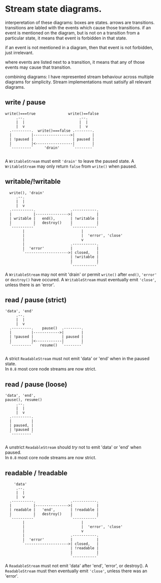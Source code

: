 # Stream state diagrams.

interperetation of these diagrams:
boxes are states. arrows are transitions.
transitions are labled with the events which cause those
transitions. if an event is mentioned on the diagram,
but is not on a transition from a particular state,
it means that event is forbidden in that state. 

if an event is not mentioned in a diagram, then
that event is not forbidden, just irrelevant.

where events are listed next to a transition, it 
means that any of those events may cause that transition.

combining diagrams: I have represented stream behaviour
across multiple diagrams for simplicity. 
Stream implementations must satisify all relevant diagrams.

## write / pause

```
write()===true               write()==false
     .--.                         .--.
     |  |                         |  |
     |  v                         |  v
  .---------.  write()===false .--------.
  |         |----------------->|        |
  | !paused |                  | paused |
  |         |<-----------------|        |
  `---------`     'drain'      `--------`
               
```

A `WritableStream` must emit `'drain'` to leave the paused state.
A `WritableStream` may only return `false` from `write()` when paused.

## writable/!writable

```
  write(), 'drain'
     .--.
     |  |
     |  v
  .----------.                .-----------.
  |          |--------------->|           |
  | writable |   end(),       | !writable |
  |          |   destroy()    |           |
  `----------`                `-----------`
        |                          |
        |                          |  'error', 'close'
        |                          v
        |                     .-----------.
        |  'error'            |           |
        `-------------------->| closed,   |
                              | !writable |
                              |           |
                              `-----------`

```


A `WritableStream` may not emit 'drain' or permit `write()` after `end()`, `'error'`
or `destroy()` have occured. 
A `WritableStream` must eventually emit `'close'`, unless there is an 'error'.

## read / pause (strict)

```
'data', 'end'
     .--.
     |  |
     |  v
  .---------.    pause()  .--------.
  |         |------------>|        |
  | !paused |             | paused |
  |         |<------------|        |
  `---------`   resume()  `--------`
  
```

A strict `ReadableStream` must not emit 'data' or 'end' when in the paused state.  
In `0.8` most core node streams are now strict.

## read / pause (loose)

```
'data', 'end',
pause(), resume()
     .--.
     |  |
     |  v
  .---------.
  |         |
  | paused, |
  | !paused |
  `---------`
  
```

A unstrict `ReadableStream` should _try_ not to emit 'data' or 'end' when paused.  
In `0.8` most core node streams are now strict.

## readable / !readable

```
    'data'
     .--.
     |  |
     |  v
  .----------.                .-----------.
  |          |--------------->|           |
  | readable |   'end',       | !readable |
  |          |   destroy()    |           |
  `----------`                `-----------`
        |                          |
        |                          |  'error', 'close'
        |                          v
        |                     .-----------.
        |  'error'            |           |
        `-------------------->| closed,   |
                              | !readable |
                              |           |
                              `-----------`

```

A `ReadableStream` must not emit 'data' after 'end', 'error', or destroy(). 
A `ReadableStream` must then eventually emit `'close'`, unless there was an 'error'.

